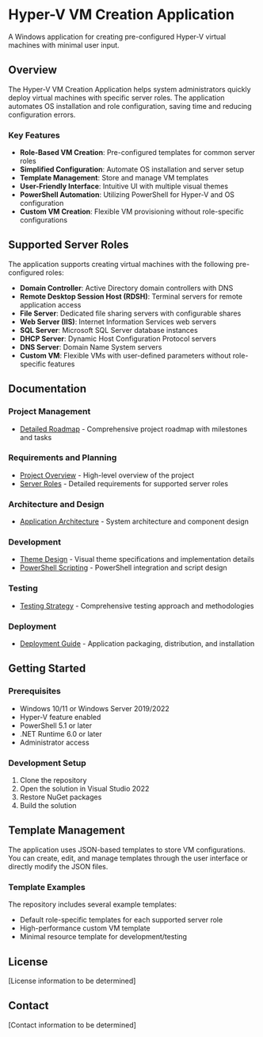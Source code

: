 # Hyper-V VM Creation Application

A Windows application for creating pre-configured Hyper-V virtual machines with minimal user input.

## Overview

The Hyper-V VM Creation Application helps system administrators quickly deploy virtual machines with specific server roles. The application automates OS installation and role configuration, saving time and reducing configuration errors.

### Key Features

- **Role-Based VM Creation**: Pre-configured templates for common server roles
- **Simplified Configuration**: Automate OS installation and server setup
- **Template Management**: Store and manage VM templates
- **User-Friendly Interface**: Intuitive UI with multiple visual themes
- **PowerShell Automation**: Utilizing PowerShell for Hyper-V and OS configuration
- **Custom VM Creation**: Flexible VM provisioning without role-specific configurations

## Supported Server Roles

The application supports creating virtual machines with the following pre-configured roles:

- **Domain Controller**: Active Directory domain controllers with DNS
- **Remote Desktop Session Host (RDSH)**: Terminal servers for remote application access
- **File Server**: Dedicated file sharing servers with configurable shares
- **Web Server (IIS)**: Internet Information Services web servers
- **SQL Server**: Microsoft SQL Server database instances
- **DHCP Server**: Dynamic Host Configuration Protocol servers
- **DNS Server**: Domain Name System servers
- **Custom VM**: Flexible VMs with user-defined parameters without role-specific features

## Documentation

### Project Management

- [Detailed Roadmap](./Detailed_Roadmap_Hyper-V_VM_Creation.md) - Comprehensive project roadmap with milestones and tasks

### Requirements and Planning

- [Project Overview](./docs/project_overview.md) - High-level overview of the project
- [Server Roles](./docs/requirements/server_roles.md) - Detailed requirements for supported server roles

### Architecture and Design

- [Application Architecture](./docs/architecture/application_architecture.md) - System architecture and component design

### Development

- [Theme Design](./docs/development/theme_design.md) - Visual theme specifications and implementation details
- [PowerShell Scripting](./docs/development/powershell_scripting.md) - PowerShell integration and script design

### Testing

- [Testing Strategy](./docs/testing/testing_strategy.md) - Comprehensive testing approach and methodologies

### Deployment

- [Deployment Guide](./docs/deployment/deployment_guide.md) - Application packaging, distribution, and installation

## Getting Started

### Prerequisites

- Windows 10/11 or Windows Server 2019/2022
- Hyper-V feature enabled
- PowerShell 5.1 or later
- .NET Runtime 6.0 or later
- Administrator access

### Development Setup

1. Clone the repository
2. Open the solution in Visual Studio 2022
3. Restore NuGet packages
4. Build the solution

## Template Management

The application uses JSON-based templates to store VM configurations. You can create, edit, and manage templates through the user interface or directly modify the JSON files.

### Template Examples

The repository includes several example templates:
- Default role-specific templates for each supported server role
- High-performance custom VM template
- Minimal resource template for development/testing

## License

[License information to be determined]

## Contact

[Contact information to be determined]